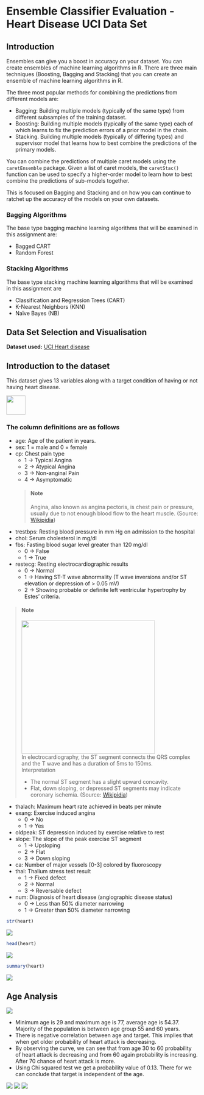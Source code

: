 # **Ensemble Classifier Evaluation - Heart Disease UCI Data Set**

## **Introduction**
Ensembles can give you a boost in accuracy on your dataset. You can create ensembles of machine learning algorithms in R. There are three main techniques (Boosting, Bagging and Stacking) that you can create an ensemble of machine learning algorithms in R. 
<br>

The three most popular methods for combining the predictions from different models are:
- Bagging: Building multiple models (typically of the same type) from different subsamples of the training dataset.
- Boosting: Building multiple models (typically of the same type) each of which learns to fix the prediction errors of a prior model in the chain.
- Stacking. Building multiple models (typically of differing types) and supervisor model that learns how to best combine the predictions of the primary models.

You can combine the predictions of multiple caret models using the `caretEnsemble` package. Given a list of caret models, the `caretStac()` function can be used to specify a higher-order model to learn how to best combine the predictions of sub-models together.

This is focused on Bagging and Stacking and on how you can continue to ratchet up the accuracy of the models on your own datasets.

### Bagging Algorithms
The base type bagging machine learning algorithms that will be examined in this assignment are:
- Bagged CART
- Random Forest

### Stacking Algorithms
The base type stacking machine learning algorithms that will be examined in this assignment are
- Classification and Regression Trees (CART)
- K-Nearest Neighbors (KNN)
- Naïve Bayes (NB)

## **Data Set Selection and Visualisation**

**Dataset used:** [UCI Heart disease](https://archive.ics.uci.edu/ml/datasets/heart+Disease)

## Introduction to the dataset
This dataset gives 13 variables along with a target condition of having or not having heart disease.

<img src="https://github.com/Vake93/IIT.DataMiningAndMachineLearning.CW2/raw/5512673a7caca80b96c9d5a904f23755e477ee4c/Images/dataset_props.png" style="height:50px;"/>

### The column definitions are as follows
- age: Age of the patient in years.
- sex: 1 = male and 0 = female
- cp: Chest pain type
    - 1 -> Typical Angina
    - 2 -> Atypical Angina
    - 3 -> Non-anginal Pain
    - 4 -> Asymptomatic
    > #### Note
    > Angina, also known as angina pectoris, is chest pain or pressure, usually due to not enough blood flow to the heart muscle. (Source: [Wikipidia](https://en.wikipedia.org/wiki/Angina))
- trestbps: Resting blood pressure in mm Hg on admission to the hospital
- chol: Serum cholesterol in mg/dl
- fbs: Fasting blood sugar level greater than 120 mg/dl
    - 0 -> False
    - 1 -> True
- restecg: Resting electrocardiographic results
    - 0 -> Normal
    - 1 -> Having ST-T wave abnormality (T wave inversions and/or ST elevation or depression of > 0.05 mV)
    - 2 -> Showing probable or definite left ventricular hypertrophy by Estes’ criteria.

> #### Note
> <img src="https://github.com/Vake93/IIT.DataMiningAndMachineLearning.CW2/raw/master/Images/ecg.png" style="width:350px;"/> <br>
> In electrocardiography, the ST segment connects the QRS complex and the T wave and has a duration of 5ms to 150ms. <br> Interpretation 
> - The normal ST segment has a slight upward concavity.
> - Flat, down sloping, or depressed ST segments may indicate coronary ischemia.
> (Source: [Wikipidia](https://en.wikipedia.org/wiki/ST_segment))

- thalach: Maximum heart rate achieved in beats per minute
- exang: Exercise induced angina
    - 0 -> No
    - 1 -> Yes
- oldpeak: ST depression induced by exercise relative to rest
- slope: The slope of the peak exercise ST segment
    - 1 -> Upsloping
    - 2 -> Flat
    - 3 -> Down sloping
- ca: Number of major vessels [0-3] colored by fluoroscopy
- thal: Thalium stress test result
    - 1 -> Fixed defect
    - 2 -> Normal
    - 3 -> Reversable defect
- num: Diagnosis of heart disease (angiographic disease status)
    - 0 -> Less than 50% diameter narrowing
    - 1 -> Greater than 50% diameter narrowing

```R
str(heart)
```
![](https://github.com/Vake93/IIT.DataMiningAndMachineLearning.CW2/raw/master/Images/str_heart.png)

```R
head(heart)
```
![](https://github.com/Vake93/IIT.DataMiningAndMachineLearning.CW2/raw/master/Images/head_heart.png)

```R
summary(heart)
```
![](https://github.com/Vake93/IIT.DataMiningAndMachineLearning.CW2/raw/master/Images/summary_heart.png)

## Age Analysis

![](https://github.com/Vake93/IIT.DataMiningAndMachineLearning.CW2/raw/master/Images/age_analysis.png)
- Minimum age is 29 and maximum age is 77, average age is 54.37. Majority of the population is between age group 55 and 60 years.
- There is negative correlation between age and target. This implies that when get older probability of heart attack is decreasing.
- By observing the curve, we can see that from age 30 to 60 probability of heart attack is decreasing and from 60 again probability is increasing. After 70 chance of heart attack is more.
- Using Chi squared test we get a probability value of 0.13. There for we can conclude that target is independent of the age.

![](https://github.com/Vake93/IIT.DataMiningAndMachineLearning.CW2/raw/master/Images/Histogram%20of%20Age.png)
![](https://github.com/Vake93/IIT.DataMiningAndMachineLearning.CW2/raw/master/Images/Boxplot%20of%20Age.png)
![](https://github.com/Vake93/IIT.DataMiningAndMachineLearning.CW2/raw/master/Images/age%20vs%20target.png)